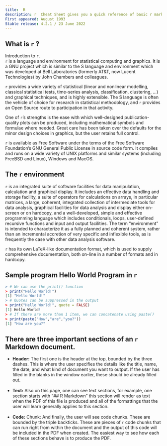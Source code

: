 ```yaml
---
title:  R  
description: r  Cheat Sheet gives you a quick reference of basic r markdown language. 
First appeared:	August 1993
Stable release:	4.2.1 / 23 June 2022
---
```

  
## What is ```r``` ?
Introduction to ```r```.<br>
```r```  is a language and environment for statistical computing and graphics. It is a GNU project which is similar to the S language and environment which was developed at Bell Laboratories (formerly AT&T, now Lucent Technologies) by John Chambers and colleagues. 

```r``` provides a wide variety of statistical (linear and nonlinear modelling, classical statistical tests, time-series analysis, classification, clustering, …) and graphical techniques, and is highly extensible. The S language is often the vehicle of choice for research in statistical methodology, and ```r``` provides an Open Source route to participation in that activity.

One of ```r```’s strengths is the ease with which well-designed publication-quality plots can be produced, including mathematical symbols and formulae where needed. Great care has been taken over the defaults for the minor design choices in graphics, but the user retains full control.

```r``` is available as Free Software under the terms of the Free Software Foundation’s GNU General Public License in source code form. It compiles and runs on a wide variety of UNIX platforms and similar systems (including FreeBSD and Linux), Windows and MacOS.
  
## The ```r``` environment
```r``` is an integrated suite of software facilities for data manipulation, calculation and graphical display. It includes an effective data handling and storage facility,
a suite of operators for calculations on arrays, in particular matrices,
a large, coherent, integrated collection of intermediate tools for data analysis,
graphical facilities for data analysis and display either on-screen or on hardcopy, and
a well-developed, simple and effective programming language which includes conditionals, loops, user-defined recursive functions and input and output facilities.
The term “environment” is intended to characterize it as a fully planned and coherent system, rather than an incremental accretion of very specific and inflexible tools, as is frequently the case with other data analysis software.

 ```r``` has its own LaTeX-like documentation format, which is used to supply comprehensive documentation, both on-line in a number of formats and in hardcopy.
  
## Sample program Hello World Program in ```r```

```r
> # We can use the print() function
> print("Hello World!")
[1] "Hello World!"
> # Quotes can be suppressed in the output
> print("Hello World!", quote = FALSE)
[1] Hello World!
> # If there are more than 1 item, we can concatenate using paste()
> print(paste("How","are","you?"))
[1] "How are you?"
```  

## There are three important sections of an ```r``` Markdown document. 

* **Header:** The first one is the header at the top, bounded by the three dashes. This is where the user specifies the details like the title, name, the date, and what kind of document you want to output. If the user has filled in the blanks in the window earlier, these should be already filled out.
<br><br>
* **Text:** Also on this page, one can see text sections, for example, one section starts with “## R Markdown” this section will render as text when the PDF of this file is produced and all of the formattings that the user will learn generally applies to this section.
<br><br>
* **Code:** Chunk: And finally, the user will see code chunks. These are bounded by the triple backticks. These are pieces of ```r``` code chunks that can run right from within the document and the output of this code will be included in the PDF when created. The easiest way to see how each of these sections behave is to produce the PDF.
